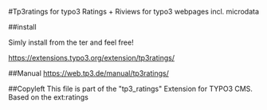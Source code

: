 #Tp3ratings for typo3
Ratings + Riviews for typo3 webpages incl. microdata 

##install
 
Simly install from the ter and feel free!

https://extensions.typo3.org/extension/tp3ratings/

##Manual
https://web.tp3.de/manual/tp3ratings/

##Copyleft
This file is part of the "tp3_ratings" Extension for TYPO3 CMS.
Based on the ext:ratings 



